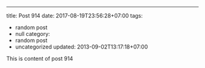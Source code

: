 ---
title: Post 914
date: 2017-08-19T23:56:28+07:00
tags:
  - random post
  - null
category:
  - random post
  - uncategorized
updated: 2013-09-02T13:17:18+07:00

This is content of post 914